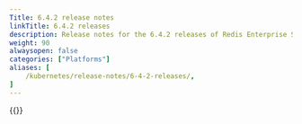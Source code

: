 ```yaml
---
Title: 6.4.2 release notes
linkTitle: 6.4.2 releases
description: Release notes for the 6.4.2 releases of Redis Enterprise Software for Kubernetes. 
weight: 90
alwaysopen: false
categories: ["Platforms"]
aliases: [
    /kubernetes/release-notes/6-4-2-releases/,
]
---
```


{{<table-children columnNames="Version&nbsp;(Release&nbsp;date)&nbsp;,Major changes" columnSources="LinkTitle,Description" enableLinks="LinkTitle">}}